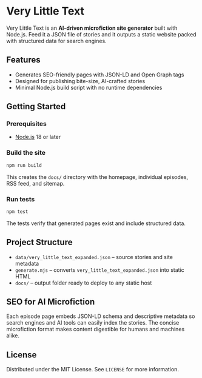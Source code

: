 # Very Little Text

Very Little Text is an **AI-driven microfiction site generator** built with Node.js. Feed it a JSON file of stories and it outputs a static website packed with structured data for search engines.

## Features
- Generates SEO-friendly pages with JSON-LD and Open Graph tags
- Designed for publishing bite-size, AI-crafted stories
- Minimal Node.js build script with no runtime dependencies

## Getting Started
### Prerequisites
- [Node.js](https://nodejs.org/) 18 or later

### Build the site
```bash
npm run build
```
This creates the `docs/` directory with the homepage, individual episodes, RSS feed, and sitemap.

### Run tests
```bash
npm test
```
The tests verify that generated pages exist and include structured data.

## Project Structure
- `data/very_little_text_expanded.json` – source stories and site metadata
- `generate.mjs` – converts `very_little_text_expanded.json` into static HTML
- `docs/` – output folder ready to deploy to any static host

## SEO for AI Microfiction
Each episode page embeds JSON-LD schema and descriptive metadata so search engines and AI tools can easily index the stories. The concise microfiction format makes content digestible for humans and machines alike.

## License
Distributed under the MIT License. See `LICENSE` for more information.
